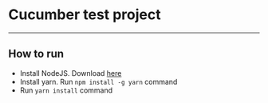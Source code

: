Cucumber test project
====================

***

## How to run

- Install NodeJS. Download [here](https://nodejs.org/en/download/)
- Install yarn. Run `npm install -g yarn` command
- Run `yarn install` command
